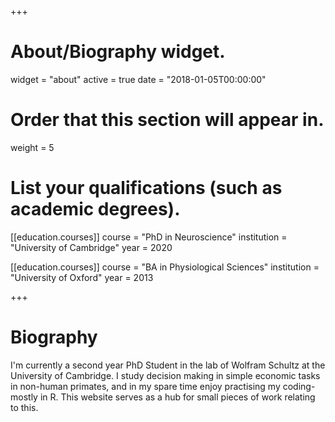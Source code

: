 +++
# About/Biography widget.
widget = "about"
active = true
date = "2018-01-05T00:00:00"

# Order that this section will appear in.
weight = 5

# List your qualifications (such as academic degrees).
[[education.courses]]
  course = "PhD in Neuroscience"
  institution = "University of Cambridge"
  year = 2020

[[education.courses]]
  course = "BA in Physiological Sciences"
  institution = "University of Oxford"
  year = 2013
 
+++

# Biography

I'm currently a second year PhD Student in the lab of Wolfram Schultz at the University of Cambridge. I study decision making in simple economic tasks in non-human primates, and in my spare time enjoy practising my coding- mostly in R. This website serves as a hub for small pieces of work relating to this.